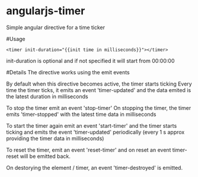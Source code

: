 # angularjs-timer
Simple angular directive for a time ticker

#Usage
```
<timer init-duration="{{init time in milliseconds}}"></timer>
```
init-duration is optional and if not specified it will start from 00:00:00

#Details
The directive works using the emit events

By default when this directive becomes active, the timer starts ticking
Every time the timer ticks, it emits an event 'timer-updated' and the data emited is the latest duration in milliseconds

To stop the timer emit an event 'stop-timer'
On stopping the timer, the timer emits 'timer-stopped' with the latest time data in milliseconds

To start the timer again emit an event 'start-timer' and the timer starts ticking and emits the event 'timer-updated' periodically (every 1 s approx providing the timer data in milliseconds)

To reset the timer, emit an event 'reset-timer' and on reset an event timer-reset will be emitted back.

On destorying the element / timer, an event 'timer-destroyed' is emitted.
